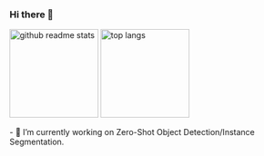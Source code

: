 ### Hi there 👋

<!--
**noobying/noobying** is a ✨ _special_ ✨ repository because its `README.md` (this file) appears on your GitHub profile.

Here are some ideas to get you started:

- 🔭 I’m currently working on ...
- 🌱 I’m currently learning ...
- 👯 I’m looking to collaborate on ...
- 🤔 I’m looking for help with ...
- 💬 Ask me about ...
- 📫 How to reach me: ...
- 😄 Pronouns: ...
- ⚡ Fun fact: ...
-->
<!-- ![noobying's github stats](https://github-readme-stats.vercel.app/api?username=noobying&theme=radical)  -->
<p align="left"><a href="https://github.com/noobying?tab=repositories"><img src="https://github-readme-stats.vercel.app/api?username=noobying&theme=vue&count_private=true&show_icons=true&hide=issues" alt="github readme stats" height="156"/></a>    <a href="https://github.com/noobying?tab=repositories"><img src="https://github-readme-stats.anuraghazra1.vercel.app/api/top-langs/?username=noobying&theme=vue&layout=compact" alt="top langs" height="156"/></a></p>
- 🔭 I’m currently working on Zero-Shot Object Detection/Instance Segmentation.   
